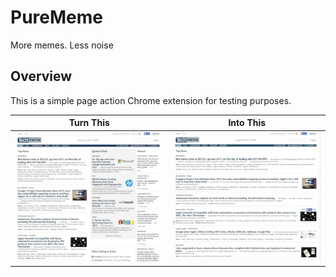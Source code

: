 # PureMeme
More memes.  Less noise

## Overview
This is a simple page action Chrome extension for testing purposes.  

Turn This | Into This
--------- | ---------
![Image of Techmeme.com](this.png) | ![Image of Techmeme.com zen](that.png)
